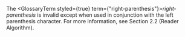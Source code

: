  



The <GlossaryTerm styled={true} term={"right-parenthesis"}><i>right-parenthesis</i></GlossaryTerm> is invalid except when used in conjunction with the left parenthesis character. For more information, see Section 2.2 (Reader Algorithm).  







